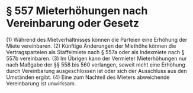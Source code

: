 # § 557 Mieterhöhungen nach Vereinbarung oder Gesetz
(1) Während des Mietverhältnisses können die Parteien eine Erhöhung der Miete vereinbaren.
(2) Künftige Änderungen der Miethöhe können die Vertragsparteien als Staffelmiete nach § 557a oder als Indexmiete nach § 557b vereinbaren.
(3) Im Übrigen kann der Vermieter Mieterhöhungen nur nach Maßgabe der §§ 558 bis 560 verlangen, soweit nicht eine Erhöhung durch Vereinbarung ausgeschlossen ist oder sich der Ausschluss aus den Umständen ergibt.
(4) Eine zum Nachteil des Mieters abweichende Vereinbarung ist unwirksam.
